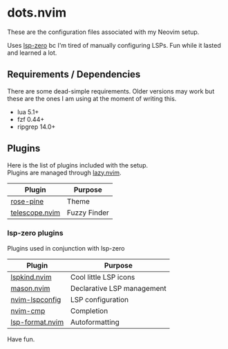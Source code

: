 # dots.nvim
These are the configuration files associated with my Neovim setup.

Uses [lsp-zero](https://github.com/VonHeikemen/lsp-zero.nvim) bc I'm tired of
manually configuring LSPs. Fun while it lasted and learned a lot.

## Requirements / Dependencies
There are some dead-simple requirements. Older versions may work but these are
the ones I am using at the moment of writing this.
- lua 5.1+
- fzf 0.44+
- ripgrep 14.0+

## Plugins
Here is the list of plugins included with the setup.  
Plugins are managed through [lazy.nvim](https://github.com/folke/lazy.nvim).

| Plugin | Purpose |
| --- | --- |
| [rose-pine](https://github.com/rose-pine/neovim) | Theme
| [telescope.nvim](https://github.com/nvim-telescope/telescope.nvim) | Fuzzy Finder |

### lsp-zero plugins
Plugins used in conjunction with lsp-zero

| Plugin | Purpose |
| --- | --- |
| [lspkind.nvim](https://github.com/onsails/lspkind.nvim) | Cool little LSP icons |
| [mason.nvim](https://github.com/williamboman/mason.nvim) | Declarative LSP management |
| [nvim-lspconfig](https://github.com/neovim/nvim-lspconfig) | LSP configuration |
| [nvim-cmp](https://github.com/hrsh7th/nvim-cmp) | Completion |
| [lsp-format.nvim](https://github.com/lukas-reineke/lsp-format.nvim) | Autoformatting |

Have fun.

